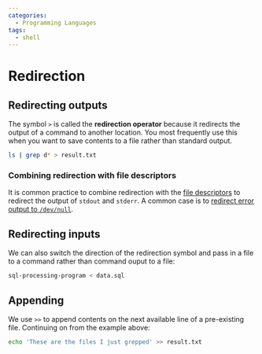```yaml
---
categories:
  - Programming Languages
tags:
  - shell
---
```


# Redirection

## Redirecting outputs
The symbol `>` is called the **redirection operator** because it redirects the output of a command to another location. You most frequently use this when you want to save contents to a file rather than standard output.

```bash
ls | grep d* > result.txt
```

### Combining redirection with file descriptors

It is common practice to combine redirection with the [file descriptors](/Programming_Languages/Shell/File_descriptors.md) to redirect the output of `stdout` and `stderr`. A common case is to [redirect error output to `/dev/null`](/Programming_Languages/Shell/Redirect_to_dev_null.md).


## Redirecting inputs

We can also switch the direction of the redirection symbol and pass in a file to a command rather than command ouput to a file:

```bash
sql-processing-program < data.sql
```

## Appending 

We use `>>` to append contents on the next available line of a pre-existing file. Continuing on from the example above:

```bash
echo 'These are the files I just grepped' >> result.txt
```
